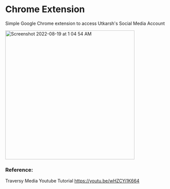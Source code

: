 # Chrome Extension
Simple Google Chrome extension to access Utkarsh's Social Media Account

<img width="407" alt="Screenshot 2022-08-19 at 1 04 54 AM" src="https://user-images.githubusercontent.com/107430204/185479945-30df5dd4-fcdb-447e-9f29-37b61d0d23c8.png">

### Reference: 
Traversy Media Youtube Tutorial
https://youtu.be/wHZCYi1K664
